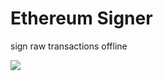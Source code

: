 # Ethereum Signer

sign raw transactions offline

![](https://user-images.githubusercontent.com/19412160/108141357-92c6c100-7091-11eb-9bdf-407812169035.png)
